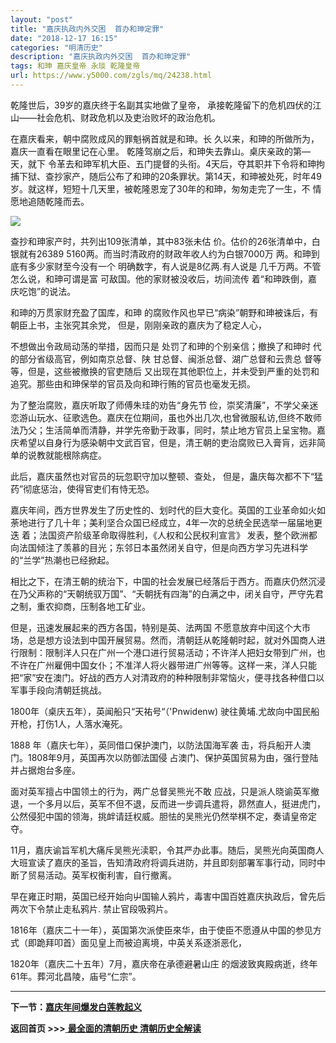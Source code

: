 ```yaml
---
layout: "post"
title: "嘉庆执政内外交困  首办和珅定罪"
date: "2018-12-17 16:15"
categories: "明清历史"
description: "嘉庆执政内外交困  首办和珅定罪"
tags: 和珅 嘉庆皇帝 永琰 乾隆皇帝
url: https://www.y5000.com/zgls/mq/24238.html
---
```






乾隆世后，39岁的嘉庆终于名副其实地做了皇帝， 承接乾隆留下的危机四伏的江山——社会危机、财政危机以及吏治败坏的政治危机。

在嘉庆看来，朝中腐败成风的罪魁祸首就是和珅。长 久以来，和珅的所做所为，嘉庆一直看在眼里记在心里。 乾隆驾崩之后，和珅失去靠山。桌庆亲政的第—天，就下
令革去和珅军机大臣、五门提督的头衔。4天后，夺其职并下令将和珅拘捕下狱、查抄家产，随后公布了和珅的20条罪状。第14天，和珅被处死，时年49岁。就这样，短短十几天里，被乾隆恩宠了30年的和珅，匆匆走完了一生，不
情愿地追随乾隆而去。

![](https://img.y5000.com/uploads/allimg/170724/8-1FH4141934H4.jpg)

查抄和珅家产时，共列出109张清单，其中83张未估 价。估价的26张清单中，白银就有26389 5160两。而当时清政府的财政年收人约为白银7000万
两。和珅到底有多少家财至今没有一个 明确数字，有人说是8亿两.有人说是 几千万两。不管怎么说，和珅可谓是富 可敌国。他的家财被没收后，坊间流传
着“和珅跌倒，嘉庆吃饱”的说法。

和珅的万贯家财充盈了国库，和珅 的腐败作风也早已“病染”朝野和珅被诛后，有朝臣上书，主张究其余党， 但是，刚刚亲政的嘉庆为了稳定人心，

不想做出令政局动荡的举措，因而只是 处罚了和珅的个别亲信；撤换了和珅时 代的部分省级高官，例如南京总督、陕 甘总督、闽浙总督、湖广总督和云贵总
督等等，但是，这些被撤换的官吏随后 又出现在其他职位上，并未受到严重的处罚和追究。那些由和珅保举的官员及向和珅行贿的官员也毫发无损。

为了整治腐败，嘉庆听取了师傅朱珪的劝告“身先节
俭，崇奖清廉”，不学父亲迷恋游山玩水、征歌选色。嘉庆在位期间，虽也外出几次,也曾微服私访,但终不敢师法乃父；生活简单而清静，并学先帝勤于政事，同时，禁止地方官员上呈宝物。嘉庆希望以自身行为感染朝中文武百官，但是，清王朝的吏治腐败已入膏肓，远非简单的说教就能根除病症。

此后，嘉庆虽然也对官员的玩忽职守加以整顿、查处， 但是，蛊庆每次都不下“猛药”彻底惩治，使得官吏们有恃无恐。

嘉庆年间，西方世界发生了历史性的、划时代的巨大变化。英国的工业革命如火如荼地进行了几十年；美利坚合众国已经成立，4年一次的总统全民选举一届届地更迭
着；法国资产阶级革命取得胜利，《人权和公民权利宣言》
发表，整个欧洲都向法国倾注了羡慕的目光；东邻日本虽然闭关自守，但是向西方学习先进科学的“兰学”热潮也已经掀起。

相比之下，在清王朝的统治下，中国的社会发展已经落后于西方。而嘉庆仍然沉浸在乃父声称的“天朝统驭万国”、“夭朝抚有四海”的白满之中，闭关自守，严守先君之制，重农抑商，压制各地工矿业。

但是，迅速发展起来的西方各国，特别是英、法两国
不愿意放弃中闰这个大市场，总是想方设法到中国开展贸易。然而，清朝廷从乾隆朝时起，就对外国商人进行限制：限制洋人只在广州一个港口进行贸易活动；不许洋人把妇女带到广州，也不许在广州雇佣中国女仆；不准洋人将火器带进广州等等。这样一来，洋人只能把“家”安在澳门。好战的西方人对清政府的种种限制非常恼火，便寻找各种借口以军事手段向清朝廷挑战。

1800年（桌庆五年），英闻船只“天祐号“（'Pnwidenw) 驶往黄埔.尤故向中国民船开枪，打伤1人，人落水淹死。

1888 年（嘉庆七年），英同借口保护澳门，以防法国海军袭 击，将兵船开人澳门。1808年9月，英国再次以防御法国侵
占澳门、保护英国贸易为由，强行登陆并占据炮台多座。

面对英军擅占中国领土的行为，两广总督吴熊光不敢
应战，只是派人晓谕英军撤退，一个多月以后，英军不但不退，反而进一步调兵遣将，昴然直人，挺进虎门，公然侵犯中国的领海，挑衅请廷权威。胆怯的吴熊光仍然举棋不定，奏请皇帝定夺。

11月，嘉庆谕旨军机大痛斥吴熊光渎职，令其严办此事。随后，吴熊光向英国商人大班宣读了嘉庆的圣旨，告知清政府将调兵进防，并且即刻部署军事行动，同时中断了贸易活动。英军权衡利害，自行撤离。

早在雍正时期，英国已经开始向屮国输人鸦片，毒害中国百姓嘉庆执政后，曾先后两次下令禁止走私鸦片. 禁止官段吸鸦片。

1816年（嘉庆二十一年），英国第次派使臣來华，由于使臣不愿遵从中国的参见方式（即跪拜叩首）面见皇上而被迫离境，中英关系逐浙恶化，

1820年（嘉庆二十五年）7月，嘉庆帝在承德避暑山庄 的烟波致爽殿病逝，终年61年。葬河北昌陵，庙号“仁宗”。

* * *

**下一节：[嘉庆年间爆发白莲教起义](https://www.y5000.com/zgls/mq/24240.html)**

**返回首页 >>>**[ **最全面的清朝历史 清朝历史全解读**](https://www.y5000.com/zgls/mq/24329.html)
